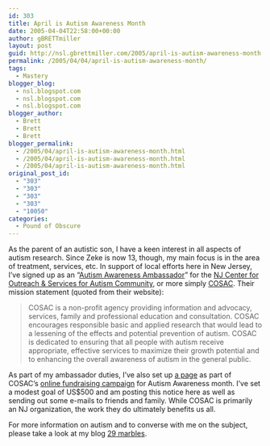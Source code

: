 ```yaml
---
id: 303
title: April is Autism Awareness Month
date: 2005-04-04T22:58:00+00:00
author: gBRETTmiller
layout: post
guid: http://nsl.gbrettmiller.com/2005/april-is-autism-awareness-month
permalink: /2005/04/04/april-is-autism-awareness-month/
tags:
  - Mastery
blogger_blog:
  - nsl.blogspot.com
  - nsl.blogspot.com
  - nsl.blogspot.com
blogger_author:
  - Brett
  - Brett
  - Brett
blogger_permalink:
  - /2005/04/april-is-autism-awareness-month.html
  - /2005/04/april-is-autism-awareness-month.html
  - /2005/04/april-is-autism-awareness-month.html
original_post_id:
  - "303"
  - "303"
  - "303"
  - "303"
  - "10050"
categories:
  - Pound of Obscure
---
```

As the parent of an autistic son, I have a keen interest in all aspects of autism research. Since Zeke is now 13, though, my main focus is in the area of treatment, services, etc. In support of local efforts here in New Jersey, I&#8217;ve signed up as an &#8220;[Autism Awareness Ambassador](http://www.njcosac.org/incautaware)&#8221; for the [NJ Center for Outreach & Services for Autism Community](http://www.njcosac.org/cosacindex), or more simply [COSAC](http://www.njcosac.org/cosacindex). Their mission statement (quoted from their website):

> COSAC is a non-profit agency providing information and advocacy, services, family and professional education and consultation. COSAC encourages responsible basic and applied research that would lead to a lessening of the effects and potential prevention of autism. COSAC is dedicated to ensuring that all people with autism receive appropriate, effective services to maximize their growth potential and to enhancing the overall awareness of autism in the general public.

As part of my ambassador duties, I&#8217;ve also set up [a page](http://njcosac.kintera.org/faf/r.asp?t=4&i=93790&u=93790-74240505&e=252130969) as part of COSAC&#8217;s [online fundraising campaign](http://njcosac.kintera.org/faf/home/default.asp?ievent=93790&lis=0&kntae93790=0B0CD966F0454FC6836B9AEE2DF4035B) for Autism Awareness month. I&#8217;ve set a modest goal of US$500 and am posting this notice here as well as sending out some e-mails to friends and family. While COSAC is primarily an NJ organization, the work they do ultimately benefits us all.

For more information on autism and to converse with me on the subject, please take a look at my blog [29 marbles](http://29marbles.blogspot.com).